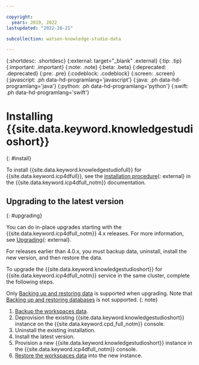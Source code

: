 ```yaml
---

copyright:
  years: 2019, 2022
lastupdated: "2022-10-21"

subcollection: watson-knowledge-studio-data

---
```


{:shortdesc: .shortdesc}
{:external: target="_blank" .external}
{:tip: .tip}
{:important: .important}
{:note: .note}
{:beta: .beta}
{:deprecated: .deprecated}
{:pre: .pre}
{:codeblock: .codeblock}
{:screen: .screen}
{:javascript: .ph data-hd-programlang='javascript'}
{:java: .ph data-hd-programlang='java'}
{:python: .ph data-hd-programlang='python'}
{:swift: .ph data-hd-programlang='swift'}

# Installing {{site.data.keyword.knowledgestudioshort}}
{: #install}

To install {{site.data.keyword.knowledgestudiofull}} for {{site.data.keyword.icp4dfull}}, see the [installation procedure](https://www.ibm.com/docs/SSQNUZ_4.5.x/svc-wks/knowledge-studio-install-overview.html){: external} in the {{site.data.keyword.icp4dfull_notm}} documentation.

## Upgrading to the latest version
{: #upgrading}

You can do in-place upgrades starting with the {{site.data.keyword.icp4dfull_notm}} 4.x releases. For more information, see [Upgrading](https://www.ibm.com/docs/SSQNUZ_4.5.x/svc-wks/knowledge-studio-upgrade.html){: external}.

For releases earlier than 4.0.x, you must backup data, uninstall, install the new version, and then restore the data.

To upgrade the {{site.data.keyword.knowledgestudioshort}} for {{site.data.keyword.icp4dfull_notm}} service in the same cluster, complete the following steps.

Only [Backing up and restoring data](/docs/watson-knowledge-studio-data?topic=watson-knowledge-studio-data-backup-restore) is supported when upgrading. Note that [Backing up and restoring databases](/docs/watson-knowledge-studio-data?topic=watson-knowledge-studio-data-backup-restore-databases) is not supported.
{: note}

1.  [Backup the workspaces data](/docs/watson-knowledge-studio-data?topic=watson-knowledge-studio-data-backup-restore).
1.  Deprovision the existing {{site.data.keyword.knowledgestudioshort}} instance on the {{site.data.keyword.cpd_full_notm}} console.
1.  Uninstall the existing installation. 
1.  Install the latest version.
1.  Provision a new {{site.data.keyword.knowledgestudioshort}} instance in the {{site.data.keyword.icp4dfull_notm}} console.
1.  [Restore the workspaces data](/docs/watson-knowledge-studio-data?topic=watson-knowledge-studio-data-backup-restore) into the new instance.
